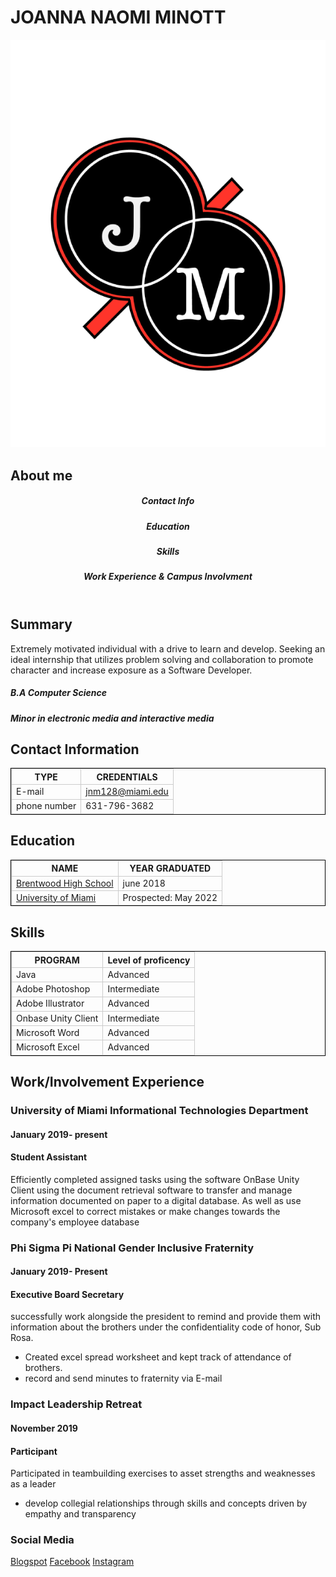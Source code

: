 <!DOCTYPR html>

   <meta charset="utf.8">

<title>resume</title>
<style>
td,th{border: 1px solid#CCC;}
table{border: 1px solid black;}
</style>
</head>

<body>
	<h1>JOANNA NAOMI MINOTT</h1>

<img src="LGO.png" alt="joannaMinott">
<article>
<h2> About me</h2>

<header>

<h5>Contact Info</h5>
<h5> Education</h5>
<h5> Skills</h5>
<h5>  Work Experience & Campus Involvment</h5>

</header>


<h2>Summary</h2>
<section>
<article>
<p> Extremely motivated individual with a drive to learn and develop. Seeking an ideal internship that utilizes problem solving and collaboration to promote character and increase exposure as a Software Developer.</p>
<h5>B.A Computer Science </h5>  									   
<h5>Minor in electronic media and interactive media</h5>	
</article>
</section>
<section>
<h2>Contact Information</h2>
<table>
<tr>
<th> TYPE</th>
<th> CREDENTIALS</th>
</tr>
<tr>
<td>E-mail</td>
<td><a href="https://outlook.office.com/mail/inbox"> jnm128@miami.edu</a></td> 
</tr>
<tr>
<td>phone number</td>
<td>631-796-3682</td>
</tr>
</table>
</section>

<section>	
<h2>Education</h2>
<table>
<tr>
<th>NAME</th>
<th>YEAR GRADUATED</th>
</tr>
<tr>
<td><a href= "https://bhs.bufsd.org/home">Brentwood High School</a></td>
<td>june 2018</td>
</tr>
<tr>
<td> <a href="https://welcome.miami.edu/"> University of Miami</a></td>
<td>Prospected: May 2022</td>
</tr>
</table>
</section>
<section>
<h2>Skills</h2>
<table>
<tr>
	<th>PROGRAM</th>
	<th> Level of proficency</th>
</tr>
<tr>
<td>Java</td>
<td> Advanced</td>
</tr>
<tr>
<td> Adobe Photoshop</td>
<td> Intermediate</td>
</tr>
	
<tr>
	<td>Adobe Illustrator</td>
	<td> Advanced</td>
</tr>
<tr>
<td> Onbase Unity Client </td>
<td>Intermediate</td>
</tr>
<tr>
<td> Microsoft Word</td>
<td> Advanced</td>
</tr>
<tr>
<td> Microsoft Excel</td>
<td> Advanced</td>
</tr>
</table>
</section>

<main>						                                                                           						
<h2>Work/Involvement Experience</h2> 
<section>
<article>	
<h3>University of Miami Informational Technologies Department</h3>                          <h4>January 2019- present</h4>
<h4>Student Assistant</h4> 
	
<p>Efficiently completed assigned tasks using the software OnBase Unity Client using the document retrieval software to transfer and manage information documented on paper to a digital database. As well as use Microsoft excel to correct mistakes or make changes towards the company's employee database</p>
</article>
</section>
</main>
<section>
<main>
<article>
<h3> Phi Sigma Pi National Gender Inclusive Fraternity</h3>   <h4>January 2019- Present</h4>
<h4> Executive Board Secretary</h4>
	
<p>successfully work alongside the president to remind and provide them with information about the brothers under the confidentiality code of honor, Sub Rosa.</p>
<ul>
	<li>Created excel spread worksheet and kept track of attendance of brothers.</li>
	<li>record and send minutes to fraternity via E-mail</li>
</ul>
</article>
</section>
<section>
<h3>Impact Leadership Retreat</h3>						                           
<h4>November 2019</h4>
<h4>Participant</h4>
<p> Participated in teambuilding exercises to asset strengths and weaknesses as a leader
<ul>
	<li>develop collegial relationships through skills and concepts driven by empathy and transparency</li>
	</ul>

</section>
<h3> Social Media</h3>
<nav>
<a href="https://jovisuals.blogspot.com/">Blogspot</a>
	<a href= "https://www.facebook.com/">Facebook</a>
	<a href= "https://www.instagram.com/jo.naomii/?hl=en">Instagram</a>
</nav>
	
	

</main>

</body>
</html>
